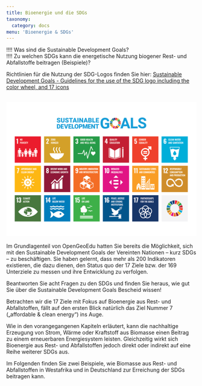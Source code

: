 ```yaml
---
title: Bioenergie und die SDGs 
taxonomy:
  category: docs
menu: 'Bioenergie & SDGs'
---
```


!!!! Was sind die Sustainable Development Goals? <br>
!!!! Zu welchen SDGs kann die energetische Nutzung biogener Rest- und Abfallstoffe beitragen (Beispiele)?

Richtlinien für die Nutzung der SDG-Logos finden Sie hier: 
[Sustainable Development Goals - Guidelines for the use of the SDG logo including the color wheel, and 17 icons](https://www.un.org/sustainabledevelopment/wp-content/uploads/2019/01/SDG_Guidelines_AUG_2019_Final.pdf) <br><br>

![](E_SDG_Poster_2019_without_UN_emblem_WEB.png?lightbox=800&resize=500&classes=caption "Die 17 Sustainable Development Goals. © United Nations")

Im Grundlagenteil von OpenGeoEdu hatten Sie bereits die Möglichkeit, sich mit den Sustainable Development Goals der Vereinten Nationen – kurz SDGs – zu beschäftigen. Sie haben gelernt, dass mehr als 200 Indikatoren existieren, die dazu dienen, den Status quo der 17 Ziele bzw. der 169 Unterziele zu messen und ihre Entwicklung zu verfolgen. 

Beantworten Sie acht Fragen zu den SDGs und finden Sie heraus, wie gut Sie über die Sustainable Development Goals Bescheid wissen!

Betrachten wir die 17 Ziele mit Fokus auf Bioenergie aus Rest- und Abfallstoffen, fällt auf den ersten Blick natürlich das Ziel Nummer 7 („affordable & clean energy“) ins Auge. 

Wie in den vorangegangenen Kapiteln erläutert, kann die nachhaltige Erzeugung von Strom, Wärme oder Kraftstoff aus Biomasse einen Beitrag zu einem erneuerbaren Energiesystem leisten. Gleichzeitig wirkt sich Bioenergie aus Rest- und Abfallstoffen jedoch direkt oder indirekt auf eine Reihe weiterer SDGs aus.

Im Folgenden finden Sie zwei Beispiele, wie Biomasse aus Rest- und Abfallstoffen in Westafrika und in Deutschland zur Erreichung der SDGs beitragen kann.